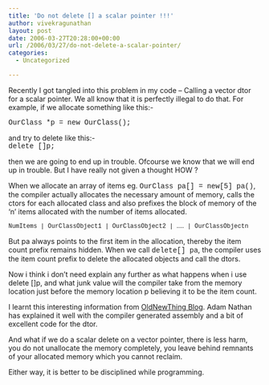 ```yaml
---
title: 'Do not delete [] a scalar pointer !!!'
author: vivekragunathan
layout: post
date: 2006-03-27T20:28:00+00:00
url: /2006/03/27/do-not-delete-a-scalar-pointer/
categories:
  - Uncategorized

---
```

Recently I got tangled into this problem in my code &#8211; Calling a vector dtor for a scalar pointer. We all know that it is perfectly illegal to do that. For example, if we allocate something like this:-

<span style="font-family:courier new;">OurClass *p = new OurClass();</span>

and try to delete like this:-            
<span style="font-family:courier new;">delete []p;</span>

then we are going to end up in trouble. Ofcourse we know that we will end up in trouble. But I have really not given a thought HOW ?

When we allocate an array of items eg. <span style="font-family:courier new;">OurClass pa[] = new[5] pa()</span>, the compiler actually allocates the necessary amount of memory, calls the ctors for each allocated class and also prefixes the block of memory of the &#8216;n&#8217; items allocated with the number of items allocated.

<span style="font-size:85%;"><span style="font-family:courier new;"> NumItems | OurClassObject1 | OurClassObject2 | &#8230;&#8230; | OurClassObjectn</span></span>

But pa always points to the first item in the allocation, thereby the item count prefix remains hidden. When we call <span style="font-family:courier new;">delete[] pa</span>, the compiler uses the item count prefix to delete the allocated objects and call the dtors.

Now i think i don&#8217;t need explain any further as what happens when i use delete []p, and what junk value will the compiler take from the memory location just before the memory location p believing it to be the item count.

I learnt this interesting information from  [OldNewThing Blog][1]. Adam Nathan has explained it well with the compiler generated assembly and a bit of excellent code for the dtor.

And what if we do a scalar delete on a vector pointer, there is less harm, you do not unallocate the memory completely, you leave behind remnants of your allocated memory which you cannot reclaim.

Either way, it is better to be disciplined while programming.

 [1]: http://blogs.msdn.com/oldnewthing/archive/2004/02/03/66660.aspx
